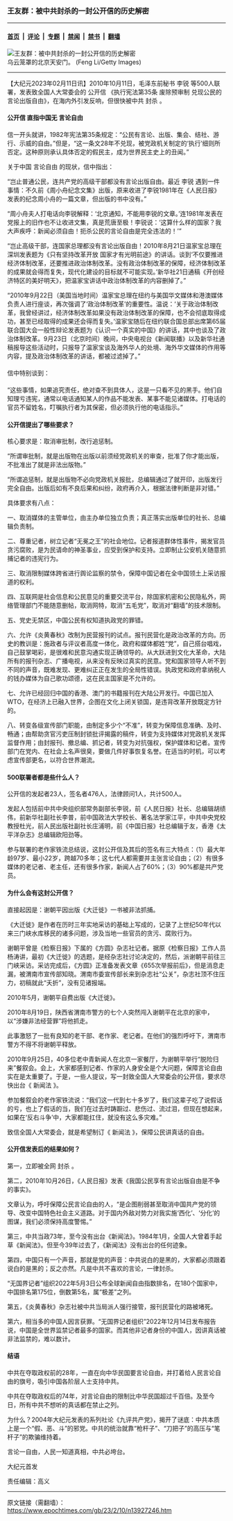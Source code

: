 ### 王友群：被中共封杀的一封公开信的历史解密

---

#### [首页](../../../..?n13927246) &nbsp;|&nbsp; [评论](../../../../../epoch-comment?n13927246) &nbsp;|&nbsp; [专题](../../../../../epoch-special?n13927246) &nbsp;|&nbsp; [禁闻](../../../../../epoch-news?n13927246) &nbsp;|&nbsp; [禁书](../../../../../books?n13927246) &nbsp;|&nbsp; [翻墙](https://github.com/gfw-breaker/nogfw/blob/master/README.md?n13927246)


<div><img alt="王友群：被中共封杀的一封公开信的历史解密" class="attachment-djy_600_400 size-djy_600_400 wp-post-image" src="https://i.epochtimes.com/assets/uploads/2023/02/id13927247-1511012105372382-600x400-1-450x300.jpeg"/>
<div class="caption">
 乌云笼罩的北京天安门。 (Feng Li/Getty Images)
</div></div><hr/><div class="post_content" id="artbody" itemprop="articleBody">
 <!-- article content begin -->
 <p>
  【大纪元2023年02月11日讯】2010年10月11日，毛泽东前秘书
  <ok href="https://www.epochtimes.com/gb/tag/%E6%9D%8E%E9%94%90.html">
   李锐
  </ok>
  等500人联署，发表致全国人大常委会的
  <ok href="https://www.epochtimes.com/gb/tag/%E5%85%AC%E5%BC%80%E4%BF%A1.html">
   公开信
  </ok>
  《执行宪法第35条 废除预审制 兑现公民的言论出版自由》，在海内外引发反响，但很快被中共
  <ok href="https://www.epochtimes.com/gb/tag/%E5%B0%81%E6%9D%80.html">
   封杀
  </ok>
  。
 </p>
 <h4 style="font-weight: 400;">
  <strong>
   <ok href="https://www.epochtimes.com/gb/tag/%E5%85%AC%E5%BC%80%E4%BF%A1.html">
    公开信
   </ok>
   直指中国无
   <ok href="https://www.epochtimes.com/gb/tag/%E8%A8%80%E8%AE%BA%E8%87%AA%E7%94%B1.html">
    言论自由
   </ok>
  </strong>
 </h4>
 <p style="font-weight: 400;">
  信一开头就讲，1982年宪法第35条规定：“公民有言论、出版、集会、结社、游行、示威的自由。”但是，“这一条文28年不兑现，被党政机关制定的‘执行’细则所否定。这种原则承认具体否定的假民主，成为世界民主史上的丑闻。”
 </p>
 <p style="font-weight: 400;">
  关于中国
  <ok href="https://www.epochtimes.com/gb/tag/%E8%A8%80%E8%AE%BA%E8%87%AA%E7%94%B1.html">
   言论自由
  </ok>
  的现状，信中指出：
 </p>
 <p style="font-weight: 400;">
  “岂止普通公民，连共产党的高级干部都没有言论出版自由。最近
  <ok href="https://www.epochtimes.com/gb/tag/%E6%9D%8E%E9%94%90.html">
   李锐
  </ok>
  遇到一件事情：不久前《周小舟纪念文集》出版，原来收进了李锐1981年在《人民日报》发表的纪念周小舟的一篇文章，但出版的书中没有。”
 </p>
 <p style="font-weight: 400;">
  “周小舟夫人打电话向李锐解释：‘北京通知，不能用李锐的文章。’连1981年发表在党报上的旧作也不让收进文集，真是荒唐至极！李锐说：‘这算什么样的国家？我大声疾呼：新闻必须自由！扼杀公民的言论自由是完全违法的！’”
 </p>
 <p style="font-weight: 400;">
  “岂止高级干部，连国家总理都没有言论出版自由！2010年8月21日温家宝总理在深圳发表题为《只有坚持改革开放 国家才有光明前途》的讲话。谈到‘不仅要推进经济体制改革，还要推进政治体制改革。没有政治体制改革的保障，经济体制改革的成果就会得而复失，现代化建设的目标就不可能实现。’新华社21日通稿《开创经济特区的美好明天》，把温家宝讲话中政治体制改革的内容删掉了。”
 </p>
 <p style="font-weight: 400;">
  “2010年9月22日（美国当地时间）温家宝总理在纽约与美国华文媒体和港澳媒体负责人进行座谈，再次强调了‘政治体制改革’的重要性。温说：‘关于政治体制改革，我曾经讲过，经济体制改革如果没有政治体制改革的保障，也不会彻底取得成功，甚至已经取得的成果还会得而复失。’温家宝随后在纽约联合国总部出席第65届联合国大会一般性辩论发表题为《认识一个真实的中国》的讲话，其中也谈及了政治体制改革。9月23日（北京时间）晚间，中央电视台《新闻联播》以及新华社通稿报导这些活动时，只报导了温家宝谈及海外华人的处境、海外华文媒体的作用等内容，提及政治体制改革的讲话，都被过滤掉了。”
 </p>
 <h4 style="font-weight: 400;">
  信中特别谈到：
 </h4>
 <p style="font-weight: 400;">
  “这些事情，如果追究责任，绝对查不到具体人，这是一只看不见的黑手。他们自知理亏违宪，通常以电话通知某人的作品不能发表、某事不能见诸媒体。打电话的官员不留姓名，叮嘱执行者为其保密，但必须执行他的电话指示。”
 </p>
 <h4 style="font-weight: 400;">
  <strong>
   公开信提出了哪些要求？
  </strong>
 </h4>
 <p style="font-weight: 400;">
  核心要求是：取消审批制，改行追惩制。
 </p>
 <p style="font-weight: 400;">
  “所谓审批制，就是出版物在出版以前须经党政机关的审查，批准了你才能出版，不批准出了就是非法出版物。”
 </p>
 <p style="font-weight: 400;">
  “所谓追惩制，就是出版物不必向党政机关报批，总编辑通过了就开印，出版发行完全自由。出版后如有不良后果和纠纷，政府再介入，根据法律判断是非对错。”
 </p>
 <p style="font-weight: 400;">
  具体要求有八点：
 </p>
 <p style="font-weight: 400;">
  一、取消媒体的主管单位，由主办单位独立负责；真正落实出版单位的社长、总编辑负责制。
 </p>
 <p style="font-weight: 400;">
  二、尊重记者，树立记者“无冕之王”的社会地位。记者报道群体性事件，揭发官员贪污腐败，是为民请命的神圣事业，应受到保护和支持。立即制止公安机关随意抓捕记者的违宪行为。
 </p>
 <p style="font-weight: 400;">
  三、取消限制媒体跨省进行舆论监察的禁令，保障中国记者在全中国领土上采访报道的权利。
 </p>
 <p style="font-weight: 400;">
  四、互联网是社会信息和公民意见的重要交流平台，除国家机密和公民隐私外，网络管理部门不能随意删帖，取消网特，取消“五毛党”，取消对“翻墙”的技术限制。
 </p>
 <p style="font-weight: 400;">
  五、党史无禁区，中国公民有权知道执政党的罪错。
 </p>
 <p style="font-weight: 400;">
  六、允许《炎黄春秋》改制为民营报刊的试点。报刊民营化是政治改革的方向。历史的教训是：施政者与评议者高度一体化，政府和媒体都姓“党”，自己搭台唱戏，自己鼓掌喝彩，是很难和民意沟通实现正确领导的。从大跃进到文化大革命，大陆所有的报刊杂志、广播电视，从来没有反映过真实的民意。党和国家领导人听不到不同的声音，既难发现、更难纠正正在发生的全局性错误。执政党和政府拿纳税人的钱办媒体为自己歌功颂德，这在民主国家是不允许的。
 </p>
 <p style="font-weight: 400;">
  七、允许已经回归中国的香港、澳门的书籍报刊在大陆公开发行。中国已加入WTO，在经济上已融入世界，企图在文化上闭关锁国，是违背改革开放既定方针的。
 </p>
 <p style="font-weight: 400;">
  八、转变各级宣传部门职能，由制定多少个“不准”，转变为保障信息准确、及时、畅通；由帮助贪官污吏压制封锁批评揭露的稿件，转变为支持媒体对党政机关发挥监督作用；由封报刊、撤总编、抓记者，转变为对抗强权，保护媒体和记者。宣传部门在党内、在社会上名声很臭，要做几件好事恢复名誉。在适当的时机，可以考虑宣传部更名，以符合世界潮流。
 </p>
 <h4 style="font-weight: 400;">
  <strong>
   500联署者都是些什么人？
  </strong>
 </h4>
 <p style="font-weight: 400;">
  公开信的发起者23人，签名者476人，法律顾问1人，共计500人。
 </p>
 <p style="font-weight: 400;">
  发起人包括前中共中央组织部常务副部长李锐，前《人民日报》社长、总编辑胡绩伟，前新华社副社长李普，前中国政法大学校长、著名法学家江平，中共中央党校教授杜光，前人民出版社副社长庄浦明，前《中国日报》社总编辑于友，香港《太平洋杂志》总编辑欧阳劲等。
 </p>
 <p style="font-weight: 400;">
  参与联署的老作家铁流总结说，这封公开信及其后的签名有三大特点：（1）最大年龄97岁、最小22岁，跨越70多年；这七代人都需要并主张言论自由；（2）有很多媒体的老记者、老主任，还有很多作家，新闻人占了60%；（3）90%都是共产党员。
 </p>
 <h4 style="font-weight: 400;">
  <strong>
   为什么会有这封公开信？
  </strong>
 </h4>
 <p style="font-weight: 400;">
  直接起因是：谢朝平因出版《大迁徙》一书被非法抓捕。
 </p>
 <p style="font-weight: 400;">
  《大迁徙》是作者在历时三年实地采访的基础上写成的，记录了上世纪50年代以来三门峡水库移民的诸多问题，涉及当地一些官员的贪污、腐败行为。
 </p>
 <p style="font-weight: 400;">
  谢朝平曾是《检察日报》下属的《方圆》杂志社记者。据原《检察日报》工作人员杨涛讲，最初《大迁徙》的选题，是经杂志社讨论决定的，然后，派谢朝平前往三门峡采访。采访完成后，《方圆》正准备发表文章《655次举报前后》，但是消息走漏，被渭南市宣传部知晓。渭南市委宣传部长来到杂志社“公关”，杂志社顶不住压力，初稿就此“夭折”，没有见诸报端。
 </p>
 <p style="font-weight: 400;">
  2010年5月，谢朝平自费出版《大迁徙》。
 </p>
 <p style="font-weight: 400;">
  2010年8月19日，陕西省渭南市警方的七个人突然闯入谢朝平在北京的家中，以“涉嫌非法经营罪”将他抓走。
 </p>
 <p style="font-weight: 400;">
  此事激怒了一批有良知的老干部、老作家、老记者。在他们的强烈呼吁下，渭南市警方不得不将谢朝平释放。
 </p>
 <p style="font-weight: 400;">
  2010年9月25日，40多位老中青新闻人在北京一家餐厅，为谢朝平举行“脱险归来”餐叙会。会上，大家都感到记者、作家的人身安全是个大问题，保障言论自由实在是太重要了。于是，一些人提议，写一封致全国人大常委会的公开信，要求尽快出台《
  <ok href="https://www.epochtimes.com/gb/tag/%E6%96%B0%E9%97%BB%E6%B3%95.html">
   新闻法
  </ok>
  》。
 </p>
 <p style="font-weight: 400;">
  参加餐叙会的老作家铁流说：“我们这一代到七十多岁了，我们这辈子吃了说假话的亏，也上了假话的当，我们在过去时踌蹰过、悲伤过、流过泪，但现在想起来，如果在‘反右斗争’中，大家都能扛住，就没有这么多灾难。”
 </p>
 <p style="font-weight: 400;">
  致信全国人大常委会，就是希望制订《
  <ok href="https://www.epochtimes.com/gb/tag/%E6%96%B0%E9%97%BB%E6%B3%95.html">
   新闻法
  </ok>
  》，保障公民讲真话的自由。
 </p>
 <h4 style="font-weight: 400;">
  <strong>
   公开信发表后的结果如何？
  </strong>
 </h4>
 <p style="font-weight: 400;">
  第一，立即被全网
  <ok href="https://www.epochtimes.com/gb/tag/%E5%B0%81%E6%9D%80.html">
   封杀
  </ok>
  。
 </p>
 <p style="font-weight: 400;">
  第二，2010年10月26日，《人民日报》发表《我国公民享有言论出版自由是不争的事实》。
 </p>
 <p style="font-weight: 400;">
  文章认为，呼吁保障公民言论自由的人，“是企图削弱甚至取消中国共产党的领导、改变中国特色社会主义道路。对于国内外敌对势力对我实施‘西化’、‘分化’的图谋，我们必须保持高度警惕。”
 </p>
 <p style="font-weight: 400;">
  第三，中共当政73年，至今没有出台《新闻法》。1984年1月，全国人大曾着手起草《新闻法》。但至今39年过去了，《新闻法》没有出台的任何迹象。
 </p>
 <p style="font-weight: 400;">
  第四，中国只有一个声音，那就是党的声音：中共说白的是黑的，大家都必须跟着说白的是黑的；反之亦然。凡是中共不喜欢的言论，一律封杀。
 </p>
 <p style="font-weight: 400;">
  “无国界记者”组织2022年5月3日公布全球新闻自由指数排名，在180个国家中，中国排名第175位，倒数第5名，属“极差”之列。
 </p>
 <p style="font-weight: 400;">
  第五，《炎黄春秋》杂志社被中共当局派人强行接管，报刊民营化的路被堵死。
 </p>
 <p style="font-weight: 400;">
  第六，相当多的中国人因言获罪。“无国界记者组织”2022年12月14日发布报告说，中国是全世界监禁记者最多的国家。而其他非记者身份的中国人，因讲真话被非法监禁的，难以数计。
 </p>
 <h4 style="font-weight: 400;">
  <strong>
   结语
  </strong>
 </h4>
 <p style="font-weight: 400;">
  中共在夺取政权前的28年，一直在向中华民国要言论自由，并打着给人民言论自由的旗号，吸引中国各阶层人士支持中共。
 </p>
 <p style="font-weight: 400;">
  中共在夺取政权后的74年，对言论自由的限制比中华民国超过千百倍。及至今日，所有中共不想听的真话都在禁止之列。
 </p>
 <p style="font-weight: 400;">
  为什么？2004年大纪元发表的系列社论《九评共产党》，揭开了谜底：中共本质上是一个“假、恶、斗”的邪党。中共的统治就靠“枪杆子”、“刀把子”的高压与“笔杆子”的欺骗维持着。
 </p>
 <p style="font-weight: 400;">
  言论一自由，人民一知道真相，中共必垮台。
 </p>
 <p style="font-weight: 400;">
  大纪元首发
 </p>
 <p style="font-weight: 400;">
  责任编辑：高义
 </p>
 <!-- article content end -->
 <div id="below_article_ad">
 </div>
</div>


---

原文链接（需翻墙）：https://www.epochtimes.com/gb/23/2/10/n13927246.htm